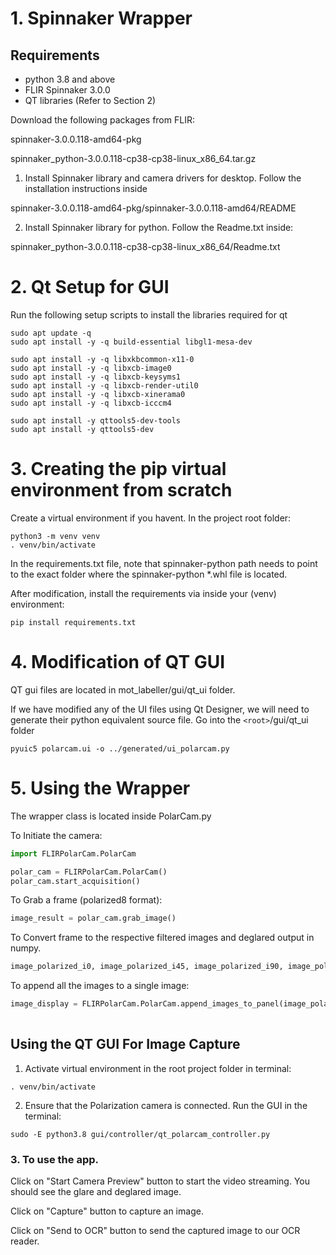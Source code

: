 # 1. Spinnaker Wrapper

## Requirements
* python 3.8 and above
* FLIR Spinnaker 3.0.0
* QT libraries (Refer to Section 2)

Download the following packages from FLIR:

spinnaker-3.0.0.118-amd64-pkg

spinnaker_python-3.0.0.118-cp38-cp38-linux_x86_64.tar.gz

1. Install Spinnaker library and camera drivers for desktop. Follow the installation instructions inside

spinnaker-3.0.0.118-amd64-pkg/spinnaker-3.0.0.118-amd64/README

2. Install Spinnaker library for python. Follow the Readme.txt inside:

spinnaker_python-3.0.0.118-cp38-cp38-linux_x86_64/Readme.txt

# 2. Qt Setup for GUI

Run the following setup scripts to install the libraries required for qt

```
sudo apt update -q
sudo apt install -y -q build-essential libgl1-mesa-dev

sudo apt install -y -q libxkbcommon-x11-0
sudo apt install -y -q libxcb-image0
sudo apt install -y -q libxcb-keysyms1
sudo apt install -y -q libxcb-render-util0
sudo apt install -y -q libxcb-xinerama0
sudo apt install -y -q libxcb-icccm4

sudo apt install -y qttools5-dev-tools
sudo apt install -y qttools5-dev

```

# 3. Creating the pip virtual environment from scratch

Create a virtual environment if you havent. In the project root folder: 

```
python3 -m venv venv
. venv/bin/activate
```

In the requirements.txt file, note that spinnaker-python path needs to point to the exact folder where the spinnaker-python *.whl file is located. 

After modification, install the requirements via inside your (venv) environment:

```
pip install requirements.txt
```

# 4. Modification of QT GUI

QT gui files are located in mot_labeller/gui/qt_ui folder.

If we have modified any of the UI files using Qt Designer, we will need to generate their python equivalent source file. Go into the `<root>`/gui/qt_ui folder

```pyuic5
pyuic5 polarcam.ui -o ../generated/ui_polarcam.py
```

# 5. Using the Wrapper

The wrapper class is located inside PolarCam.py

To Initiate the camera:

```python
import FLIRPolarCam.PolarCam

polar_cam = FLIRPolarCam.PolarCam()
polar_cam.start_acquisition()

```

To Grab a frame (polarized8 format):

```python
image_result = polar_cam.grab_image()
```

To Convert frame to the respective filtered images and deglared output in numpy.

```python
image_polarized_i0, image_polarized_i45, image_polarized_i90, image_polarized_i135, image_dolp, image_deglared = polar_cam.grab_all_polarized_image(image_result)
```

To append all the images to a single image:

```python
image_display = FLIRPolarCam.PolarCam.append_images_to_panel(image_polarized_i0, image_polarized_i45, image_polarized_i90, image_polarized_i135, image_dolp, image_deglared)
  
```

## Using the QT GUI For Image Capture


1. Activate virtual environment in the root project folder in terminal:

```
. venv/bin/activate
```

2. Ensure that the Polarization camera is connected. 
Run the GUI in the terminal: 

```
sudo -E python3.8 gui/controller/qt_polarcam_controller.py
```

### 3. To use the app. 

Click on "Start Camera Preview" button to start the video streaming. You should see the glare and deglared image. 

Click on "Capture" button to capture an image. 

Click on "Send to OCR" button to send the captured image to our OCR reader. 

